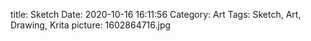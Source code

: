 title: Sketch
Date: 2020-10-16 16:11:56
Category: Art
Tags: Sketch, Art, Drawing, Krita
picture: 1602864716.jpg
